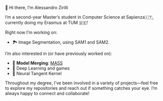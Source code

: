 
<!--
**alexzilligmm/alexzilligmm** is a ✨ _special_ ✨ repository because its `README.md` (this file) appears on your GitHub profile.

Here are some ideas to get you started:

- 🔭 I’m currently working on ...
- 🌱 I’m currently learning ...
- 👯 I’m looking to collaborate on ...
- 🤔 I’m looking for help with ...
- 💬 Ask me about ...
- 📫 How to reach me: ...
- 😄 Pronouns: ...
- ⚡ Fun fact: ...
-->

👋 Hi there, I’m Alessandro Zirilli

I’m a second-year Master’s student in Computer Science at Sapienza🇮🇹, currently doing my Erasmus at TUM 🇩🇪!

Right now I’m working on:

- 🏞️ Image Segmentation, using SAM1 and SAM2.

I’m also interested in (or have previously worked on):

- 🧬 **Model Merging**: [MASS](https://arxiv.org/abs/2504.05342)
- 🎲 Deep Learning and games
- 🧮 Neural Tangent Kernel

Throughout my degree, I’ve been involved in a variety of projects—feel free to explore my repositories and reach out if something catches your eye. I’m always happy to connect and collaborate!

